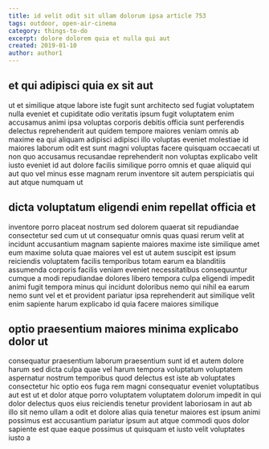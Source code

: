 ```yaml
---
title: id velit odit sit ullam dolorum ipsa article 753
tags: outdoor, open-air-cinema
category: things-to-do
excerpt: dolore dolorem quia et nulla qui aut
created: 2019-01-10
author: author1
---
```


## et qui adipisci quia ex sit aut

ut et similique atque labore iste fugit sunt architecto sed fugiat voluptatem nulla eveniet et cupiditate odio veritatis ipsum fugit voluptatem enim accusamus animi ipsa voluptas corporis debitis officia sunt perferendis delectus reprehenderit aut quidem tempore maiores veniam omnis ab maxime ea qui aliquam adipisci adipisci illo voluptas eveniet molestiae id maiores laborum odit est sunt magni voluptas facere quisquam occaecati ut non quo accusamus recusandae reprehenderit non voluptas explicabo velit iusto eveniet id aut dolore facilis similique porro omnis et quae aliquid qui aut quo vel minus esse magnam rerum inventore sit autem perspiciatis qui aut atque numquam ut

## dicta voluptatum eligendi enim repellat officia et

inventore porro placeat nostrum sed dolorem quaerat sit repudiandae consectetur sed cum ut ut consequatur omnis quas quasi rerum velit at incidunt accusantium magnam sapiente maiores maxime iste similique amet eum maxime soluta quae maiores vel est ut autem suscipit est ipsum reiciendis voluptatem facilis temporibus totam earum ea blanditiis assumenda corporis facilis veniam eveniet necessitatibus consequuntur cumque a modi repudiandae dolores libero tempora culpa eligendi impedit animi fugit tempora minus qui incidunt doloribus nemo qui nihil ea earum nemo sunt vel et et provident pariatur ipsa reprehenderit aut similique velit enim sapiente harum explicabo id quia facere maiores similique

## optio praesentium maiores minima explicabo dolor ut

consequatur praesentium laborum praesentium sunt id et autem dolore harum sed dicta culpa quae vel harum tempora voluptatum voluptatem aspernatur nostrum temporibus quod delectus est iste ab voluptates consectetur hic optio eos fuga rem magni consequatur eveniet voluptatibus aut est ut et dolor atque porro voluptatem voluptatem dolorum impedit in qui dolor delectus quos eius reiciendis tenetur provident laboriosam in aut ab illo sit nemo ullam a odit et dolore alias quia tenetur maiores est ipsum animi possimus est accusantium pariatur ipsum aut atque commodi quos dolor sapiente est quae eaque possimus ut quisquam et iusto velit voluptates iusto a
